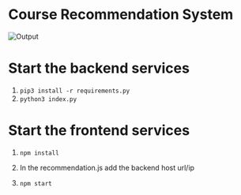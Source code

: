 # Course Recommendation System

![Output](https://github.com/generic-matrix/Courserecommendation/blob/main/Output/output.gif?raw=true)

# Start the backend services

1) ``` pip3 install -r requirements.py ```
2) ``` python3 index.py ```

# Start the frontend services

1) ``` npm install ```

3) In the recommendation.js add the backend host url/ip

3) ``` npm start ```